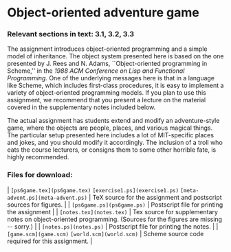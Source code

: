# Object-oriented adventure game

### Relevant sections in text: 3.1, 3.2, 3.3

The assignment introduces object-oriented programming and a simple model of inheritance. The object system presented here is based on the one presented by J. Rees and N. Adams, ``Object-oriented programming in Scheme,'' in the _1988 ACM Conference on Lisp and Functional Programming_. One of the underlying messages here is that in a language like Scheme, which includes first-class procedures, it is easy to implement a variety of object-oriented programming models. If you plan to use this assignment, we recommend that you present a lecture on the material covered in the supplementary notes included below.

The actual assignment has students extend and modify an adventure-style game, where the objects are people, places, and various magical things. The particular setup presented here includes a lot of MIT-specific places and jokes, and you should modify it accordingly. The inclusion of a troll who eats the course lecturers, or consigns them to some other horrible fate, is highly recommended.

### Files for download:

| `[ps6game.tex](ps6game.tex)`
`[exercise1.ps](exercise1.ps)`
`[meta-advent.ps](meta-advent.ps)` | TeX source for the assignment and postscript sources for figures. |
| `[ps6game.ps](ps6game.ps)` | Postscript file for printing the assignment |
| `[notes.tex](notes.tex)` | Tex source for supplementary notes on object-oriented programming. (Sources for the figures are missing -- sorry.) |
| `[notes.ps](notes.ps)` | Postscript file for printing the notes. |
| `[game.scm](game.scm)`
`[world.scm](world.scm)` | Scheme source code required for this assignment. |